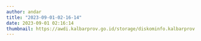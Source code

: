 ```yaml
---
author: andar
title: "2023-09-01-02-16-14"
date: 2023-09-01 02:16:14
thumbnail: https://awdi.kalbarprov.go.id/storage/diskominfo.kalbarprov.app/Galeri Foto/thumbnails/otia2sSY3ZKWwxRdgIsaVldzwms3yLTe2aDBiT9h.jpg
---
```

